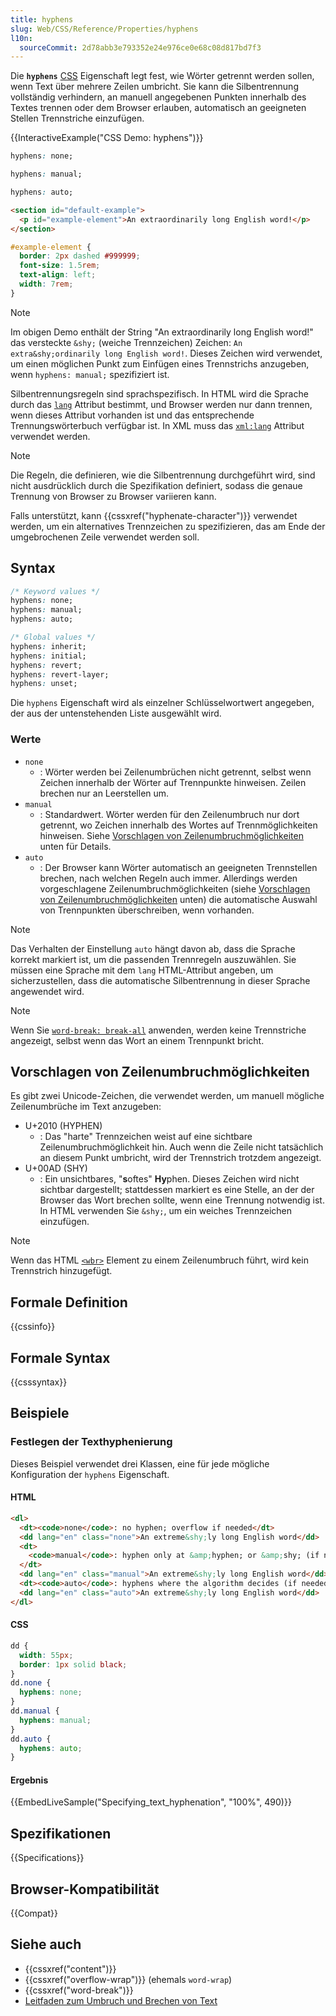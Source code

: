 ```yaml
---
title: hyphens
slug: Web/CSS/Reference/Properties/hyphens
l10n:
  sourceCommit: 2d78abb3e793352e24e976ce0e68c08d817bd7f3
---
```


Die **`hyphens`** [CSS](/de/docs/Web/CSS) Eigenschaft legt fest, wie Wörter getrennt werden sollen, wenn Text über mehrere Zeilen umbricht. Sie kann die Silbentrennung vollständig verhindern, an manuell angegebenen Punkten innerhalb des Textes trennen oder dem Browser erlauben, automatisch an geeigneten Stellen Trennstriche einzufügen.

{{InteractiveExample("CSS Demo: hyphens")}}

```css interactive-example-choice
hyphens: none;
```

```css interactive-example-choice
hyphens: manual;
```

```css interactive-example-choice
hyphens: auto;
```

```html interactive-example
<section id="default-example">
  <p id="example-element">An extra­ordinarily long English word!</p>
</section>
```

```css interactive-example
#example-element {
  border: 2px dashed #999999;
  font-size: 1.5rem;
  text-align: left;
  width: 7rem;
}
```

> [!NOTE]
> Im obigen Demo enthält der String "An extraordinarily long English word!" das versteckte `&shy;` (weiche Trennzeichen) Zeichen: `An extra&shy;ordinarily long English word!`. Dieses Zeichen wird verwendet, um einen möglichen Punkt zum Einfügen eines Trennstrichs anzugeben, wenn `hyphens: manual;` spezifiziert ist.

Silbentrennungsregeln sind sprachspezifisch. In HTML wird die Sprache durch das [`lang`](/de/docs/Web/HTML/Reference/Global_attributes/lang) Attribut bestimmt, und Browser werden nur dann trennen, wenn dieses Attribut vorhanden ist und das entsprechende Trennungswörterbuch verfügbar ist. In XML muss das [`xml:lang`](/de/docs/Web/SVG/Reference/Attribute/xml:lang) Attribut verwendet werden.

> [!NOTE]
> Die Regeln, die definieren, wie die Silbentrennung durchgeführt wird, sind nicht ausdrücklich durch die Spezifikation definiert, sodass die genaue Trennung von Browser zu Browser variieren kann.

Falls unterstützt, kann {{cssxref("hyphenate-character")}} verwendet werden, um ein alternatives Trennzeichen zu spezifizieren, das am Ende der umgebrochenen Zeile verwendet werden soll.

## Syntax

```css
/* Keyword values */
hyphens: none;
hyphens: manual;
hyphens: auto;

/* Global values */
hyphens: inherit;
hyphens: initial;
hyphens: revert;
hyphens: revert-layer;
hyphens: unset;
```

Die `hyphens` Eigenschaft wird als einzelner Schlüsselwortwert angegeben, der aus der untenstehenden Liste ausgewählt wird.

### Werte

- `none`
  - : Wörter werden bei Zeilenumbrüchen nicht getrennt, selbst wenn Zeichen innerhalb der Wörter auf Trennpunkte hinweisen. Zeilen brechen nur an Leerstellen um.
- `manual`
  - : Standardwert. Wörter werden für den Zeilenumbruch nur dort getrennt, wo Zeichen innerhalb des Wortes auf Trennmöglichkeiten hinweisen. Siehe [Vorschlagen von Zeilenumbruchmöglichkeiten](#vorschlagen_von_zeilenumbruchmöglichkeiten) unten für Details.
- `auto`
  - : Der Browser kann Wörter automatisch an geeigneten Trennstellen brechen, nach welchen Regeln auch immer. Allerdings werden vorgeschlagene Zeilenumbruchmöglichkeiten (siehe [Vorschlagen von Zeilenumbruchmöglichkeiten](#vorschlagen_von_zeilenumbruchmöglichkeiten) unten) die automatische Auswahl von Trennpunkten überschreiben, wenn vorhanden.

> [!NOTE]
> Das Verhalten der Einstellung `auto` hängt davon ab, dass die Sprache korrekt markiert ist, um die passenden Trennregeln auszuwählen. Sie müssen eine Sprache mit dem `lang` HTML-Attribut angeben, um sicherzustellen, dass die automatische Silbentrennung in dieser Sprache angewendet wird.

> [!NOTE]
> Wenn Sie [`word-break: break-all`](/de/docs/Web/CSS/Reference/Properties/word-break#break-all) anwenden, werden keine Trennstriche angezeigt, selbst wenn das Wort an einem Trennpunkt bricht.

## Vorschlagen von Zeilenumbruchmöglichkeiten

Es gibt zwei Unicode-Zeichen, die verwendet werden, um manuell mögliche Zeilenumbrüche im Text anzugeben:

- U+2010 (HYPHEN)
  - : Das "harte" Trennzeichen weist auf eine sichtbare Zeilenumbruchmöglichkeit hin. Auch wenn die Zeile nicht tatsächlich an diesem Punkt umbricht, wird der Trennstrich trotzdem angezeigt.
- U+00AD (SHY)
  - : Ein unsichtbares, "**s**oftes" **Hy**phen. Dieses Zeichen wird nicht sichtbar dargestellt; stattdessen markiert es eine Stelle, an der der Browser das Wort brechen sollte, wenn eine Trennung notwendig ist. In HTML verwenden Sie `&shy;`, um ein weiches Trennzeichen einzufügen.

> [!NOTE]
> Wenn das HTML [`<wbr>`](/de/docs/Web/HTML/Reference/Elements/wbr) Element zu einem Zeilenumbruch führt, wird kein Trennstrich hinzugefügt.

## Formale Definition

{{cssinfo}}

## Formale Syntax

{{csssyntax}}

## Beispiele

### Festlegen der Texthyphenierung

Dieses Beispiel verwendet drei Klassen, eine für jede mögliche Konfiguration der `hyphens` Eigenschaft.

#### HTML

```html
<dl>
  <dt><code>none</code>: no hyphen; overflow if needed</dt>
  <dd lang="en" class="none">An extreme&shy;ly long English word</dd>
  <dt>
    <code>manual</code>: hyphen only at &amp;hyphen; or &amp;shy; (if needed)
  </dt>
  <dd lang="en" class="manual">An extreme&shy;ly long English word</dd>
  <dt><code>auto</code>: hyphens where the algorithm decides (if needed)</dt>
  <dd lang="en" class="auto">An extreme&shy;ly long English word</dd>
</dl>
```

#### CSS

```css
dd {
  width: 55px;
  border: 1px solid black;
}
dd.none {
  hyphens: none;
}
dd.manual {
  hyphens: manual;
}
dd.auto {
  hyphens: auto;
}
```

#### Ergebnis

{{EmbedLiveSample("Specifying_text_hyphenation", "100%", 490)}}

## Spezifikationen

{{Specifications}}

## Browser-Kompatibilität

{{Compat}}

## Siehe auch

- {{cssxref("content")}}
- {{cssxref("overflow-wrap")}} (ehemals `word-wrap`)
- {{cssxref("word-break")}}
- [Leitfaden zum Umbruch und Brechen von Text](/de/docs/Web/CSS/CSS_text/Wrapping_breaking_text)
